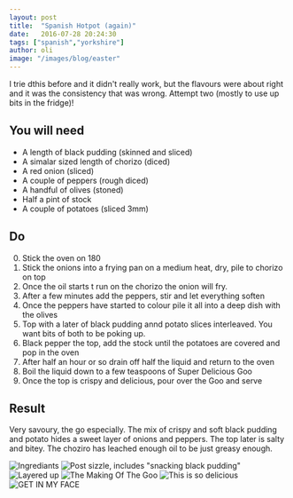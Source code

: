 ```yaml
---
layout: post
title:  "Spanish Hotpot (again)"
date:   2016-07-28 20:24:30
tags: ["spanish","yorkshire"]
author: oli
image: "/images/blog/easter"
---
```


I trie dthis before and it didn't really work, but the flavours were about right and it was the consistency that was wrong.  Attempt two (mostly to use up bits in the fridge)!

## You will need

* A length of black pudding (skinned and sliced)
* A simalar sized length of chorizo (diced)
* A red onion (sliced)
* A couple of peppers (rough diced)
* A handful of olives (stoned)
* Half a pint of stock 
* A couple of potatoes (sliced 3mm)



## Do

0. Stick the oven on 180
1. Stick the onions into a frying pan on a medium heat, dry, pile to chorizo on top
2. Once the oil starts t run on the chorizo the onion will fry.
3. After a few minutes add the peppers, stir and let everything soften
4. Once the peppers have started to colour pile it all into a deep dish with the olives
5. Top with a later of black pudding annd potato slices interleaved. You want bits of both to be poking up.
6. Black pepper the top, add the stock until the potatoes are covered and pop in the oven
7. After half an hour or so drain off half the liquid and return to the oven
8. Boil the liquid down to a few teaspoons of Super Delicious Goo
9. Once the top is crispy and delicious, pour over the Goo and serve


## Result

Very savoury, the go especially.  The mix of crispy and soft black pudding and potato hides a sweet layer of onions and peppers.  The top later is salty and bitey.  The choziro has leached enough oil to be just greasy enough.

![Ingrediants](/images/blog/spanish-hotpot-again/spanish-hotpot-again-1.jpg)
![Post sizzle, includes "snacking black pudding"](/images/blog/spanish-hotpot-again/spanish-hotpot-again-2.jpg)
![Layered up](/images/blog/spanish-hotpot-again/spanish-hotpot-again-3.jpg)
![The Making Of The Goo](/images/blog/spanish-hotpot-again/spanish-hotpot-again-4.jpg)
![This is so delicious](/images/blog/spanish-hotpot-again/spanish-hotpot-again-5.jpg)
![GET IN MY FACE](/images/blog/spanish-hotpot-again/spanish-hotpot-again-6.jpg)
